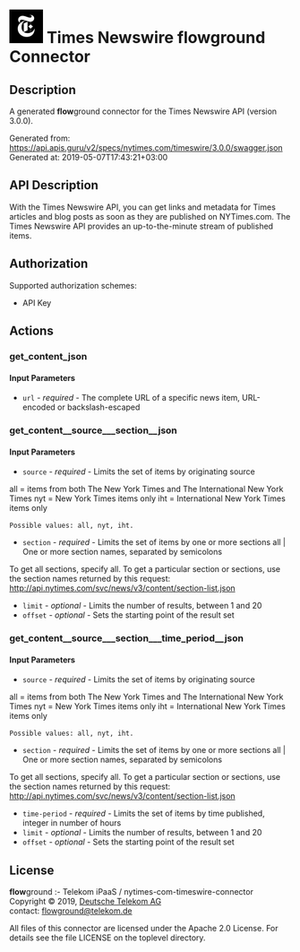 # ![LOGO](logo.png) Times Newswire **flow**ground Connector

## Description

A generated **flow**ground connector for the Times Newswire API (version 3.0.0).

Generated from: https://api.apis.guru/v2/specs/nytimes.com/timeswire/3.0.0/swagger.json<br/>
Generated at: 2019-05-07T17:43:21+03:00

## API Description

With the Times Newswire API, you can get links and metadata for Times articles and blog posts as soon as they are published on NYTimes.com. The Times Newswire API provides an up-to-the-minute stream of published items.

## Authorization

Supported authorization schemes:
- API Key
## Actions

### get_content_json

#### Input Parameters
* `url` - _required_ - The complete URL of a specific news item, URL-encoded or backslash-escaped

### get_content__source___section__json

#### Input Parameters
* `source` - _required_ - Limits the set of items by originating source

all = items from both The New York Times and The International New York Times
nyt = New York Times items only
iht = International New York Times items only

    Possible values: all, nyt, iht.
* `section` - _required_ - Limits the set of items by one or more sections
all | One or more section names, separated by semicolons

 To get all sections, specify all. To get a particular section or sections, use the section names returned by this request:
 http://api.nytimes.com/svc/news/v3/content/section-list.json

* `limit` - _optional_ - Limits the number of results, between 1 and 20
* `offset` - _optional_ - Sets the starting point of the result set

### get_content__source___section___time_period__json

#### Input Parameters
* `source` - _required_ - Limits the set of items by originating source

all = items from both The New York Times and The International New York Times
nyt = New York Times items only
iht = International New York Times items only

    Possible values: all, nyt, iht.
* `section` - _required_ - Limits the set of items by one or more sections
all | One or more section names, separated by semicolons

 To get all sections, specify all. To get a particular section or sections, use the section names returned by this request:
 http://api.nytimes.com/svc/news/v3/content/section-list.json

* `time-period` - _required_ - Limits the set of items by time published, integer in number of hours
* `limit` - _optional_ - Limits the number of results, between 1 and 20
* `offset` - _optional_ - Sets the starting point of the result set

## License

**flow**ground :- Telekom iPaaS / nytimes-com-timeswire-connector<br/>
Copyright © 2019, [Deutsche Telekom AG](https://www.telekom.de)<br/>
contact: flowground@telekom.de

All files of this connector are licensed under the Apache 2.0 License. For details
see the file LICENSE on the toplevel directory.

